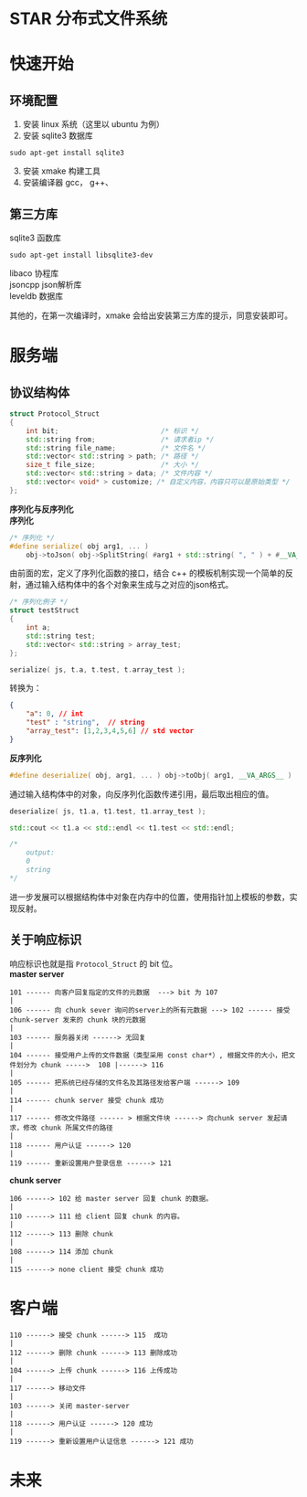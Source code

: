 # STAR 分布式文件系统

# 快速开始
## 环境配置
1. 安装 linux 系统（这里以 ubuntu 为例）  
2. 安装 sqlite3 数据库
```shell
sudo apt-get install sqlite3
```
3. 安装 xmake 构建工具
4. 安装编译器 gcc， g++、

## 第三方库

sqlite3 函数库  
```
sudo apt-get install libsqlite3-dev
```
libaco  协程库    
jsoncpp json解析库  
leveldb 数据库  

其他的，在第一次编译时，xmake 会给出安装第三方库的提示，同意安装即可。

# 服务端
## 协议结构体  
```c++
struct Protocol_Struct
{
    int bit;                         /* 标识 */
    std::string from;                /* 请求者ip */
    std::string file_name;           /* 文件名 */
    std::vector< std::string > path; /* 路径 */
    size_t file_size;                /* 大小 */
    std::vector< std::string > data; /* 文件内容 */
    std::vector< void* > customize; /* 自定义内容，内容只可以是原始类型 */
};
```
**序列化与反序列化**  
**序列化**
```c++
/* 序列化 */
#define serialize( obj arg1, ... )                                                        \
    obj->toJson( obj->SplitString( #arg1 + std::string( ", " ) + #__VA_ARGS__ ), arg1, __VA_ARGS__ );
```
由前面的宏，定义了序列化函数的接口，结合 c++ 的模板机制实现一个简单的反射，通过输入结构体中的各个对象来生成与之对应的json格式。

```c++
/* 序列化例子 */
struct testStruct
{
    int a;
    std::string test;
    std::vector< std::string > array_test;
};

serialize( js, t.a, t.test, t.array_test );
```
转换为：
```json
{
    "a": 0, // int
    "test" : "string",  // string
    "array_test": [1,2,3,4,5,6] // std vector
}
```
**反序列化**
```c++
#define deserialize( obj, arg1, ... ) obj->toObj( arg1, __VA_ARGS__ )
```
通过输入结构体中的对象，向反序列化函数传递引用，最后取出相应的值。

```c++
deserialize( js, t1.a, t1.test, t1.array_test );

std::cout << t1.a << std::endl << t1.test << std::endl;

/*
    output:
    0
    string
*/
```  
进一步发展可以根据结构体中对象在内存中的位置，使用指针加上模板的参数，实现反射。  

## 关于响应标识
响应标识也就是指 `Protocol_Struct` 的 bit 位。  
**master server**
```
101 ------ 向客户回复指定的文件的元数据  ---> bit 为 107
|                                                           
106 ------ 向 chunk sever 询问的server上的所有元数据 ---> 102 ------ 接受 chunk-server 发来的 chunk 块的元数据     
|
103 ------ 服务器关闭 ------> 无回复
|
104 ------ 接受用户上传的文件数据（类型采用 const char*）, 根据文件的大小，把文件划分为 chunk ----->  108 |------> 116
|
105 ------ 把系统已经存储的文件名及其路径发给客户端 ------> 109
|
114 ------ chunk server 接受 chunk 成功
|
117 ------ 修改文件路径 ------ > 根据文件块 ------> 向chunk server 发起请求，修改 chunk 所属文件的路径
|
118 ------ 用户认证 ------> 120
|
119 ------ 重新设置用户登录信息 ------> 121
```

**chunk server**
```
106 ------> 102 给 master server 回复 chunk 的数据。
|
110 ------> 111 给 client 回复 chunk 的内容。
|
112 ------> 113 删除 chunk
|
108 ------> 114 添加 chunk
|
115 ------> none client 接受 chunk 成功
```

# 客户端
```
110 ------> 接受 chunk ------> 115  成功
|
112 ------> 删除 chunk ------> 113 删除成功
|
104 ------> 上传 chunk ------> 116 上传成功
|
117 ------> 移动文件 
|
103 ------> 关闭 master-server
|
118 ------> 用户认证 ------> 120 成功
|
119 ------> 重新设置用户认证信息 ------> 121 成功
```

# 未来
